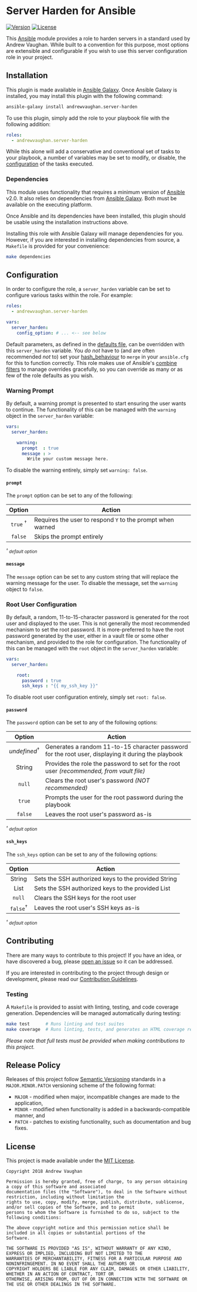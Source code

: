 # Server Harden for Ansible

[![Version][version-image]][github-release]
[![License][license-image]][github-license]

This [Ansible][ansible] module provides a role to harden servers in a standard used by Andrew Vaughan.  While built
to a convention for this purpose, most options are extensible and configurable if you wish to use this server
configuration role in your project.

## Installation

This plugin is made available in [Ansible Galaxy][ansible-galaxy].  Once Ansible Galaxy is installed, you may install
this plugin with the following command:

```bash
ansible-galaxy install andrewvaughan.server-harden
```

To use this plugin, simply add the role to your playbook file with the following addition:

```yml
roles:
  - andrewvaughan.server-harden
```

While this alone will add a conservative and conventional set of tasks to your playbook, a number of variables may be
set to modify, or disable, the [configuration](#configuration) of the tasks executed.

### Dependencies

This module uses functionality that requires a minimum version of [Ansible][ansible] v2.0.  It also relies on
dependencies from [Ansible Galaxy][ansible-galaxy].  Both must be available on the executing platform.

Once Ansible and its dependencies have been installed, this plugin should be usable using the installation
instructions above.

Installing this role with Ansible Galaxy will manage dependencies for you.  However, if you are interested in
installing dependencies from source, a `Makefile` is provided for your convenience:

```bash
make dependencies
```

## Configuration

In order to configure the role, a `server_harden` variable can be set to configure various tasks within the role.  For
example:

```yaml
roles:
  - andrewvaughan.server-harden

vars:
  server_harden:
    config_option: # ... <-- see below
```

Default parameters, as defined in the [defaults file][var-defaults], can be overridden with this `server_harden`
variable.  You *do not* have to (and are often recommended *not* to) set your [hash_behaviour][ansible-hash] to
`merge` in your `ansible.cfg` for this to function correctly.  This role makes use of Ansible's
[combine filters][ansible-combine] to manage overrides gracefully, so you can override as many or as few of the
role defaults as you wish.

### Warning Prompt

By default, a warning prompt is presented to start ensuring the user wants to continue.  The functionality of this
can be managed with the `warning` object in the `server_harden` variable:

```yaml
vars:
  server_harden:

    warning:
      prompt  : true
      message : >
        Write your custom message here.
```

To disable the warning entirely, simply set `warning: false`.

#### `prompt`

The `prompt` option can be set to any of the following:

| Option              | Action                                                     |
|:-------------------:|------------------------------------------------------------|
| `true` <sup>†</sup> | Requires the user to respond `Y` to the prompt when warned |
| `false`             | Skips the prompt entirely                                  |
<em><small><sup>†</sup> default option</small></em>

#### `message`

The `message` option can be set to any custom string that will replace the warning message for the user.  To disable
the message, set the `warning` object to `false`.

### Root User Configuration

By default, a random, 11-to-15-character password is generated for the root user and displayed to the user.  This is
not generally the most recommended mechanism to set the root password.  It is more-preferred to have the root
password generated by the user, either in a vault file or some other mechanism, and provided to the role for
configuration.  The functionality of this can be managed with the `root` object in the `server_harden` variable:

```yaml
vars:
  server_harden:

    root:
      password : true
      ssh_keys : "{{ my_ssh_key }}"
```

To disable root user configuration entirely, simply set `root: false`.

#### `password`

The `password` option can be set to any of the following options:

| Option                         | Action                                                                                              |
|:------------------------------:|-----------------------------------------------------------------------------------------------------|
| <em>undefined</em><sup>†</sup> | Generates a random 11-to-15 character password for the root user, displaying it during the playbook |
| String                         | Provides the role the password to set for the root user *(recommended, from vault file)*            |
| `null`                         | Clears the root user's password *(NOT recommended)*                                                 |
| `true`                         | Prompts the user for the root password during the playbook                                          |
| `false`                        | Leaves the root user's password as-is                                                               |
<em><small><sup>†</sup> default option</small></em>

#### `ssh_keys`

The `ssh_keys` option can be set to any of the following options:

| Option              | Action                                              |
|:-------------------:|-----------------------------------------------------|
| String              | Sets the SSH authorized keys to the provided String |
| List                | Sets the SSH authorized keys to the provided List   |
| `null`              | Clears the SSH keys for the root user               |
| `false`<sup>†</sup> | Leaves the root user's SSH keys as-is               |
<em><small><sup>†</sup> default option</small></em>

## Contributing

There are many ways to contribute to this project!  If you have an idea, or have discovered a bug, please
[open an issue][github-issue] so it can be addressed.

If you are interested in contributing to the project through design or development, please read our
[Contribution Guidelines][github-contribute].

### Testing

A `Makefile` is provided to assist with linting, testing, and code coverage generation.  Dependencies will be managed
automatically during testing:

```bash
make test      # Runs linting and test suites
make coverage  # Runs linting, tests, and generates an HTML coverage report
```

*Please note that full tests must be provided when making contributions to this project.*

## Release Policy

Releases of this project follow [Semantic Versioning][semver] standards in a `MAJOR.MINOR.PATCH`
versioning scheme of the following format:

* `MAJOR` - modified when major, incompatible changes are made to the application,
* `MINOR` - modified when functionality is added in a backwards-compatible manner, and
* `PATCH` - patches to existing functionality, such as documentation and bug fixes.

## License

This project is made available under the [MIT License][github-license].

```
Copyright 2018 Andrew Vaughan

Permission is hereby granted, free of charge, to any person obtaining a copy of this software and associated
documentation files (the "Software"), to deal in the Software without restriction, including without limitation the
rights to use, copy, modify, merge, publish, distribute, sublicense, and/or sell copies of the Software, and to permit
persons to whom the Software is furnished to do so, subject to the following conditions:

The above copyright notice and this permission notice shall be included in all copies or substantial portions of the
Software.

THE SOFTWARE IS PROVIDED "AS IS", WITHOUT WARRANTY OF ANY KIND, EXPRESS OR IMPLIED, INCLUDING BUT NOT LIMITED TO THE
WARRANTIES OF MERCHANTABILITY, FITNESS FOR A PARTICULAR PURPOSE AND NONINFRINGEMENT. IN NO EVENT SHALL THE AUTHORS OR
COPYRIGHT HOLDERS BE LIABLE FOR ANY CLAIM, DAMAGES OR OTHER LIABILITY, WHETHER IN AN ACTION OF CONTRACT, TORT OR
OTHERWISE, ARISING FROM, OUT OF OR IN CONNECTION WITH THE SOFTWARE OR THE USE OR OTHER DEALINGS IN THE SOFTWARE.
```


[version-image]:     http://img.shields.io/badge/release-1.0.0-blue.svg?style=flat
[license-image]:     http://img.shields.io/badge/license-MIT-blue.svg?style=flat

[github-license]:    https://github.com/andrewvaughan/ansible-role-server-harden/blob/master/LICENSE
[github-contribute]: https://github.com/andrewvaughan/ansible-role-server-harden/blob/master/CONTRIBUTING.md
[github-issue]:      https://github.com/andrewvaughan/ansible-role-server-harden/issues
[github-release]:    https://github.com/andrewvaughan/ansible-role-server-harden/releases

[var-defaults]:      https://github.com/andrewvaughan/ansible-role-server-harden/blob/master/defaults/main.yml

[ansible]:           https://www.ansible.com/
[ansible-galaxy]:    https://galaxy.ansible.com/
[ansible-hash]:      http://docs.ansible.com/ansible/latest/intro_configuration.html#hash-behaviour
[ansible-combine]:   http://docs.ansible.com/ansible/latest/playbooks_filters.html#combining-hashes-dictionaries
[semver]:            http://semver.org/

